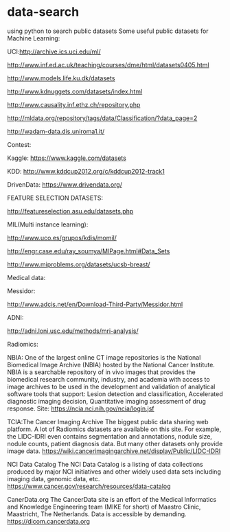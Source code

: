 # data-search
using python to search public datasets
Some useful public datasets for Machine Learning:

UCI:http://archive.ics.uci.edu/ml/

http://www.inf.ed.ac.uk/teaching/courses/dme/html/datasets0405.html

http://www.models.life.ku.dk/datasets

http://www.kdnuggets.com/datasets/index.html

http://www.causality.inf.ethz.ch/repository.php

http://mldata.org/repository/tags/data/Classification/?data_page=2

http://wadam-data.dis.uniroma1.it/

Contest:

Kaggle: https://www.kaggle.com/datasets

KDD: http://www.kddcup2012.org/c/kddcup2012-track1

DrivenData: https://www.drivendata.org/

FEATURE SELECTION DATASETS:

http://featureselection.asu.edu/datasets.php

MIL(Multi instance learning):

http://www.uco.es/grupos/kdis/momil/

http://engr.case.edu/ray_soumya/MIPage.html#Data_Sets

http://www.miproblems.org/datasets/ucsb-breast/

Medical data:

Messidor:

http://www.adcis.net/en/Download-Third-Party/Messidor.html

ADNI:

http://adni.loni.usc.edu/methods/mri-analysis/

Radiomics:

NBIA: One of the largest online CT image repositories is the National Biomedical Image Archive (NBIA) hosted by the National Cancer Institute. NBIA is a searchable repository of in vivo images that provides the biomedical research community, industry, and academia with access to image archives to be used in the development and validation of analytical software tools that support: Lesion detection and classification, Accelerated diagnostic imaging decision, Quantitative imaging assessment of drug response. Site: https://ncia.nci.nih.gov/ncia/login.jsf

TCIA:The Cancer Imaging Archive The biggest public data sharing web platform. A lot of Radiomics datasets are available on this site. For example, the LIDC-IDRI even contains segmentation and annotations, nodule size, nodule counts, patient diagnosis data. But many other datasets only provide image data. https://wiki.cancerimagingarchive.net/display/Public/LIDC-IDRI

NCI Data Catalog The NCI Data Catalog is a listing of data collections produced by major NCI initiatives and other widely used data sets including imaging data, genomic
data, etc. https://www.cancer.gov/research/resources/data-catalog

CanerData.org The CancerData site is an effort of the Medical Informatics and Knowledge
Engineering team (MIKE for short) of Maastro Clinic, Maastricht, The
Netherlands. Data is accessible by demanding. https://dicom.cancerdata.org
